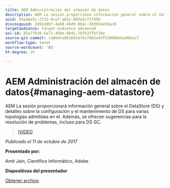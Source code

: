 ```yaml
---
title: AEM Administración del almacén de datos
description: AEM La sesión proporciona información general sobre el DataStore (DS) y detalles sobre la configuración y el mantenimiento de DS para varias topologías admitidas en la. Además, se ofrecen sugerencias para la resolución de problemas, incluso para DS GC.
uuid: 65aabe5c-2f33-4caf-a01c-803e2c71f49d
discoiquuid: 2d92a9bf-4a98-46d9-8b4c-583654e5bac0
targetaudience: target-audience advanced
exl-id: 85a7f830-5a72-499e-9b41-797537fbf2be
source-git-commit: ca06e5a8b1602a7bcfb83a43f529680a5a96bacf
workflow-type: tm+mt
source-wordcount: '85'
ht-degree: 2%

---
```


# AEM Administración del almacén de datos{#managing-aem-datastore}

AEM La sesión proporcionará información general sobre el DataStore (DS) y detalles sobre la configuración y el mantenimiento de DS para varias topologías admitidas en el. Además, se ofrecen sugerencias para la resolución de problemas, incluso para DS GC.

>[!VIDEO](https://video.tv.adobe.com/v/20422/?quality=9)

*Publicado el 11 de octubre de 2017*

**Presentado por:**

Amit Jain, Científico Informático, Adobe

**Diapositivas del presentador**

[Obtener archivo](assets/managing-aem-datastoreoct17.pdf)
<!--
[Get back to the Overview](https://helpx.adobe.com/experience-manager/kt/eseminars/gems/aem-index.html)
-->
